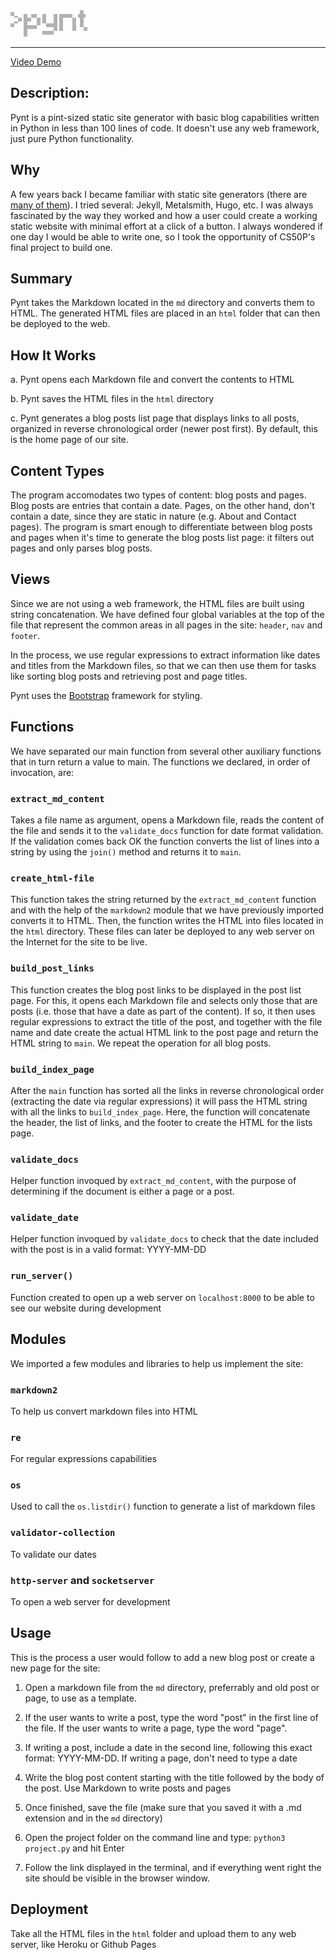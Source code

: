 <img src="pynt-gr.png">
<hr />
    
[Video Demo](https://youtu.be/iSyWYh9aZYk)

## Description:
Pynt is a pint-sized static site generator with basic blog capabilities written in Python in less than 100 lines of code. It doesn't use any web framework, just pure Python functionality. 

## Why
A few years back I became familiar with static site generators (there are [many of them](https://staticsitegenerators.net/)). I tried several: Jekyll, Metalsmith, Hugo, etc. I was always fascinated by the way they worked and how a user could create a working static website with minimal effort at a click of a button. I always wondered if one day I would be able to write one, so I took the opportunity of CS50P's final project to build one.

## Summary
Pynt takes the Markdown located in the `md` directory and converts them to HTML. The generated HTML files are placed in an `html` folder that can then be deployed to the web.

## How It Works

a. Pynt opens each Markdown file and convert the contents to HTML

b. Pynt saves the HTML files in the `html` directory

c. Pynt generates a blog posts list page that displays links to all posts, organized in reverse chronological order (newer post first). By default, this is the home page of our site.

## Content Types

The program accomodates two types of content: blog posts and pages. Blog posts are entries that contain a date. Pages, on the other hand, don't contain a date, since they are static in nature (e.g. About and Contact pages).  The program is smart enough to differentiate between blog posts and pages when it's time to generate the blog posts list page: it filters out pages and only parses blog posts.

## Views

Since we are not using a web framework, the HTML files are built using string concatenation. We have defined four global variables at the top of the file that represent the common areas in all pages in the site: `header`, `nav` and `footer`.

In the process, we use regular expressions to extract information like dates and titles from the Markdown files, so that we can then use them for tasks like sorting blog posts and retrieving post and page titles.

Pynt uses the [Bootstrap](https://getbootstrap.com) framework for styling.

## Functions

We have separated our main function from several other auxiliary functions that in turn return a value to main. The functions we declared, in order of invocation, are:

### `extract_md_content`

Takes a file name as argument, opens a Markdown file, reads the content of the file and sends it to the `validate_docs` function for date format validation. If the validation comes back OK the function converts the list of lines into a string by using the `join()` method and returns it to `main`.

### `create_html-file`

This function takes the string returned by the `extract_md_content` function and with the help of the `markdown2` module that we have previously imported converts it to HTML. Then, the function writes the HTML into files located in the `html` directory. These files can later be deployed to any web server on the Internet for the site to be live.

### `build_post_links`

This function creates the blog post links to be displayed in the post list page. For this, it opens each Markdown file and selects only those that are posts (i.e. those that have a date as part of the content). If so, it then uses regular expressions to extract the title of the post, and together with the file name and date create the actual HTML link to the post page and return the HTML string to `main`. We repeat the operation for all blog posts.

### `build_index_page`

After the `main` function has sorted all the links in reverse chronological order (extracting the date via regular expressions) it will pass the HTML string with all the links to `build_index_page`. Here, the function will concatenate the header, the list of links, and the footer to create the HTML for the lists page.

### `validate_docs`

Helper function invoqued by `extract_md_content`, with the purpose of determining if the document is either a page or a post.

### `validate_date`

Helper function invoqued by `validate_docs` to check that the date included with the post is in a valid format: YYYY-MM-DD

### `run_server()`

Function created to open up a web server on `localhost:8000` to be able to see our website during development

## Modules

We imported a few modules and libraries to help us implement the site:

### `markdown2`

To help us convert markdown files into HTML

### `re`

For regular expressions capabilities

### `os`

Used to call the `os.listdir()` function to generate a list of markdown files

### `validator-collection`

To validate our dates

### `http-server` and `socketserver`

To open a web server for development

## Usage

This is the process a user would follow to add a new blog post or create a new page for the site:

1. Open a markdown file from the `md` directory, preferrably and old post or page, to use as a template.

2. If the user wants to write a post, type the word "post" in the first line of the file. If the user wants to write a page, type the word "page".

3. If writing a post, include a date in the second line, following this exact format: YYYY-MM-DD. If writing a page, don't need to type a date

4. Write the blog post content starting with the title followed by the body of the post. Use Markdown to write posts and pages

5. Once finished, save the file (make sure that you saved it with a .md extension and in the `md` directory)

6. Open the project folder on the command line and type: `python3 project.py` and hit Enter

7. Follow the link displayed in the terminal, and if everything went right the site should be visible in the browser window.

## Deployment

Take all the HTML files in the `html` folder and upload them to any web server, like Heroku or Github Pages

